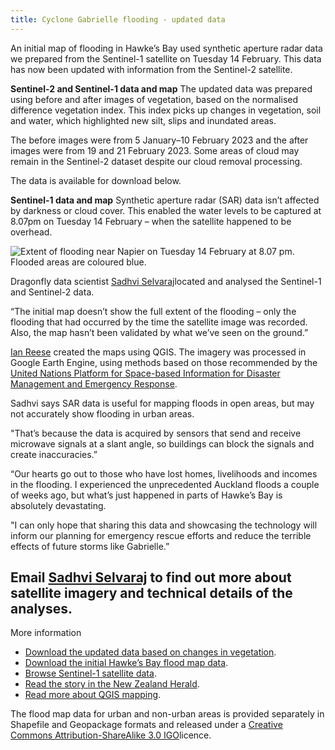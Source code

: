 ```yaml
---
title: Cyclone Gabrielle flooding - updated data
---
```


An initial map of flooding in Hawke’s Bay used synthetic aperture radar data we prepared from the Sentinel-1 satellite on Tuesday 14 February. This data has now been updated with information from the Sentinel-2 satellite.  

<!--more-->

**Sentinel-2 and Sentinel-1 data and map**
The updated data was prepared using before and after images of vegetation, based on the normalised difference vegetation index. This index picks up changes in vegetation, soil and water, which highlighted new silt, slips and inundated areas.

The before images were from 5 January–10 February 2023 and the after images were from 19 and 21 February 2023. Some areas of cloud may remain in the Sentinel-2 dataset despite our cloud removal processing.

The data is available for download below.

**Sentinel-1 data and map**
Synthetic aperture radar (SAR) data isn’t affected by darkness or cloud cover. This enabled the water levels to be captured at 8.07pm on Tuesday 14 February – when the satellite happened to be overhead.

![Extent of flooding near Napier on Tuesday 14 February at 8.07 pm. Flooded areas are coloured blue.](/news/2023-02-17-cyclone-gabrielle/napier-flooding.jpg)

Dragonfly data scientist [Sadhvi Selvaraj](/people/selvaraj-sadhvi.html)located and analysed the Sentinel-1 and Sentinel-2 data.

“The initial map doesn’t show the full extent of the flooding – only the flooding that had occurred by the time the satellite image was recorded. Also, the map hasn’t been validated by what we’ve seen on the ground.”

[Ian Reese](/people/reese-ian.html) created the maps using QGIS. The imagery was processed in Google Earth Engine, using methods based on those recommended by the [United Nations Platform for Space-based Information for Disaster Management and Emergency Response](https://www.unoosa.org/oosa/en/ourwork/un-spider/index.html).

Sadhvi says SAR data is useful for mapping floods in open areas, but may not accurately show flooding in urban areas.

"That’s because the data is acquired by sensors that send and receive microwave signals at a slant angle, so buildings can block the signals and create inaccuracies.”

“Our hearts go out to those who have lost homes, livelihoods and incomes in the flooding. I experienced the unprecedented Auckland floods a couple of weeks ago, but what’s just happened in parts of Hawke’s Bay is absolutely devastating.

"I can only hope that sharing this data and showcasing the technology will inform our planning for emergency rescue efforts and reduce the terrible effects of future storms like Gabrielle.”

Email [Sadhvi Selvaraj](mailto:sadhvi@dragonfly.co.nz) to find out more about satellite imagery and technical details of the analyses.
---
More information

* [Download the updated data based on changes in vegetation](s3://swa-flood-mapping/data/vector/HB_GISB/FAA_S1_S2_19-21Feb2023_noCloud_categorised_attrib.gpkg).
* [Download the initial Hawke’s Bay flood map data](https://files.dragonfly.co.nz/data/hawkes-bay-flood/hawkes-bay-flood-2023-02-14.zip).
* [Browse Sentinel-1 satellite data](https://apps.sentinel-hub.com/eo-browser/?zoom=11&lat=-39.59537&lng=176.71783&themeId=DEFAULT-THEME&visualizationUrl=https%3A%2F%2Fservices.sentinel-hub.com%2Fogc%2Fwms%2Ff2068f4f-3c75-42cf-84a1-42948340a846&datasetId=S1_AWS_IW_VVVH&fromTime=2023-02-14T00%3A00%3A00.000Z&toTime=2023-02-14T23%3A59%3A59.999Z&layerId=IW-DV-VV-DECIBEL-GAMMA0-RADIOMETRIC-TERRAIN-CORRECTED&demSource3D=%22MAPZEN%22).
* [Read the story in the New Zealand Herald](https://www.nzherald.co.nz/nz/cyclone-gabrielle-floods-first-satellite-images-shows-extent-of-hawkes-bay-flooding/TX5QMIEM2JBRTKSH5PKTTECTSE/).
* [Read more about QGIS mapping](news/2023-01-17-web-mapping-software.html).

The flood map data for urban and non-urban areas is provided separately in Shapefile and Geopackage formats and released under a [Creative Commons Attribution-ShareAlike 3.0 IGO](https://creativecommons.org/licenses/by-sa/3.0/igo/)licence.
